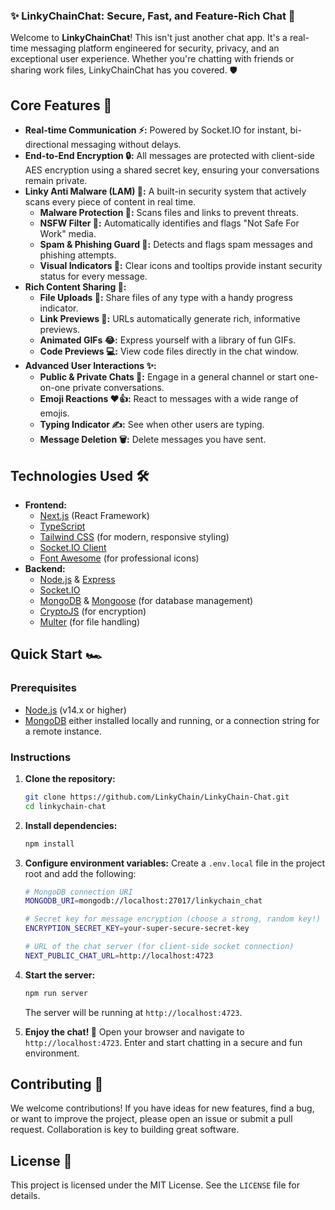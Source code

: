 ### ✨ LinkyChainChat: Secure, Fast, and Feature-Rich Chat 🚀

Welcome to **LinkyChainChat**\! This isn't just another chat app. It's a real-time messaging platform engineered for security, privacy, and an exceptional user experience. Whether you're chatting with friends or sharing work files, LinkyChainChat has you covered. 🛡️

## Core Features 🌟

  - **Real-time Communication ⚡:** Powered by Socket.IO for instant, bi-directional messaging without delays.
  - **End-to-End Encryption 🔒:** All messages are protected with client-side AES encryption using a shared secret key, ensuring your conversations remain private.
  - **Linky Anti Malware (LAM) 🤖:** A built-in security system that actively scans every piece of content in real time.
      - **Malware Protection 🦠:** Scans files and links to prevent threats.
      - **NSFW Filter 🚫:** Automatically identifies and flags "Not Safe For Work" media.
      - **Spam & Phishing Guard 🚮:** Detects and flags spam messages and phishing attempts.
      - **Visual Indicators 👀:** Clear icons and tooltips provide instant security status for every message.
  - **Rich Content Sharing 🎉:**
      - **File Uploads 📂:** Share files of any type with a handy progress indicator.
      - **Link Previews 🔗:** URLs automatically generate rich, informative previews.
      - **Animated GIFs 😂:** Express yourself with a library of fun GIFs.
      - **Code Previews 💻:** View code files directly in the chat window.
  - **Advanced User Interactions ✨:**
      - **Public & Private Chats 👥:** Engage in a general channel or start one-on-one private conversations.
      - **Emoji Reactions ❤️👍:** React to messages with a wide range of emojis.
      - **Typing Indicator ✍️:** See when other users are typing.
      - **Message Deletion 🗑️:** Delete messages you have sent.

## Technologies Used 🛠️

  - **Frontend:**
      - [Next.js](https://nextjs.org/) (React Framework)
      - [TypeScript](https://www.typescriptlang.org/)
      - [Tailwind CSS](https://tailwindcss.com/) (for modern, responsive styling)
      - [Socket.IO Client](https://socket.io/)
      - [Font Awesome](https://fontawesome.com/) (for professional icons)
  - **Backend:**
      - [Node.js](https://nodejs.org/) & [Express](https://expressjs.com/)
      - [Socket.IO](https://socket.io/)
      - [MongoDB](https://www.mongodb.com/) & [Mongoose](https://mongoosejs.com/) (for database management)
      - [CryptoJS](https://github.com/brix/crypto-js) (for encryption)
      - [Multer](https://github.com/expressjs/multer) (for file handling)

## Quick Start 🏎️

### Prerequisites

  - [Node.js](https://nodejs.org/en/download/) (v14.x or higher)
  - [MongoDB](https://www.mongodb.com/try/download/community) either installed locally and running, or a connection string for a remote instance.

### Instructions

1.  **Clone the repository:**

    ```bash
    git clone https://github.com/LinkyChain/LinkyChain-Chat.git
    cd linkychain-chat
    ```

2.  **Install dependencies:**

    ```bash
    npm install
    ```

3.  **Configure environment variables:**
    Create a `.env.local` file in the project root and add the following:

    ```bash
    # MongoDB connection URI
    MONGODB_URI=mongodb://localhost:27017/linkychain_chat

    # Secret key for message encryption (choose a strong, random key!)
    ENCRYPTION_SECRET_KEY=your-super-secure-secret-key

    # URL of the chat server (for client-side socket connection)
    NEXT_PUBLIC_CHAT_URL=http://localhost:4723
    ```

4.  **Start the server:**

    ```bash
    npm run server
    ```

    The server will be running at `http://localhost:4723`.

5.  **Enjoy the chat\! 🎉**
    Open your browser and navigate to `http://localhost:4723`. Enter and start chatting in a secure and fun environment.

## Contributing 🤝

We welcome contributions\! If you have ideas for new features, find a bug, or want to improve the project, please open an issue or submit a pull request. Collaboration is key to building great software.

## License 📄

This project is licensed under the MIT License. See the `LICENSE` file for details.
